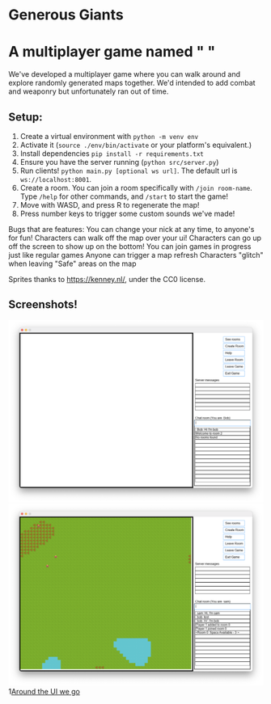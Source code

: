 # Generous Giants

# A multiplayer game named " "

We've developed a multiplayer game where you can walk around and explore randomly generated maps together. We'd intended to add combat and weaponry but unfortunately ran out of time.

## Setup:
1. Create a virtual environment with `python -m venv env`
2. Activate it (`source ./env/bin/activate` or your platform's equivalent.)
3. Install dependencies `pip install -r requirements.txt`
4. Ensure you have the server running (`python src/server.py`)
5. Run clients! `python main.py [optional ws url]`. The default url is `ws://localhost:8001`.
6. Create a room. You can join a room specifically with `/join room-name`. Type `/help` for other commands, and `/start` to start the game!
7. Move with WASD, and press R to regenerate the map!
8. Press number keys to trigger some custom sounds we've made!

Bugs that are features:
You can change your nick at any time, to anyone's for fun!
Characters can walk off the map over your ui!
Characters can go up off the screen to show up on the bottom!
You can join games in progress just like regular games
Anyone can trigger a map refresh
Characters "glitch" when leaving "Safe" areas on the map


Sprites thanks to https://kenney.nl/, under the CC0 license.

## Screenshots!

![Where you start](/screenshots/rooms.png "The starting interface")
![Playing together](/screenshots/say-hi.png "A map, and a friend")
1[Around the UI we go](/screenshots/bugs.png)

